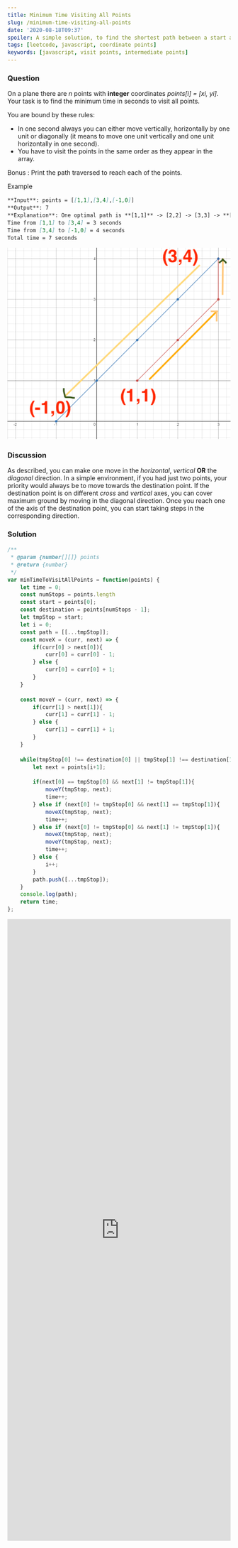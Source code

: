 ```yaml
---
title: Minimum Time Visiting All Points
slug: /minimum-time-visiting-all-points
date: '2020-08-18T09:37'
spoiler: A simple solution, to find the shortest path between a start and end point while touching all intermediate points.
tags: [leetcode, javascript, coordinate points]
keywords: [javascript, visit points, intermediate points]
---
```


### Question

On a plane there are *n* points with **integer** coordinates *points[i] = [xi, yi]*. Your task is to find the minimum time in seconds to visit all points.

You are bound by these rules:

- In one second always you can either move vertically, horizontally by one unit or diagonally (it means to move one unit vertically and one unit horizontally in one second).
- You have to visit the points in the same order as they appear in the array.

Bonus : Print the path traversed to reach each of the points.

Example
```md
**Input**: points = [[1,1],[3,4],[-1,0]]
**Output**: 7
**Explanation**: One optimal path is **[1,1]** -> [2,2] -> [3,3] -> **[3,4]** -> [2,3] -> [1,2] -> [0,1] -> **[-1,0]**
Time from [1,1] to [3,4] = 3 seconds
Time from [3,4] to [-1,0] = 4 seconds
Total time = 7 seconds
```
![Graphical representation of path](./example-annotated.png)
### Discussion
As described, you can make one move in the *horizontal*, *vertical* **OR** the *diagonal* direction. In a simple environment, if you had just two points, your priority would always be to move towards the destination point. If the destination point is on different *cross* and *vertical* axes, you can cover maximum ground by moving in the diagonal direction. Once you reach one of the axis of the destination point, you can start taking steps in the corresponding direction.

### Solution
```js
/**
 * @param {number[][]} points
 * @return {number}
 */
var minTimeToVisitAllPoints = function(points) {
    let time = 0;
    const numStops = points.length
    const start = points[0];
    const destination = points[numStops - 1];
    let tmpStop = start;
    let i = 0;
    const path = [[...tmpStop]];
    const moveX = (curr, next) => {
        if(curr[0] > next[0]){
            curr[0] = curr[0] - 1;
        } else {
            curr[0] = curr[0] + 1;
        }
    }

    const moveY = (curr, next) => {
        if(curr[1] > next[1]){
            curr[1] = curr[1] - 1;
        } else {
            curr[1] = curr[1] + 1;
        }
    }

    while(tmpStop[0] !== destination[0] || tmpStop[1] !== destination[1]){
        let next = points[i+1];

        if(next[0] == tmpStop[0] && next[1] != tmpStop[1]){
            moveY(tmpStop, next);
            time++;
        } else if (next[0] != tmpStop[0] && next[1] == tmpStop[1]){
            moveX(tmpStop, next);
            time++;
        } else if (next[0] != tmpStop[0] && next[1] != tmpStop[1]){
            moveX(tmpStop, next);
            moveY(tmpStop, next);
            time++;
        } else {
            i++;
        }
        path.push([...tmpStop]);
    }
    console.log(path);
    return time;
};
```

<iframe height="1400px" width="100%" src="https://repl.it/@jagzviruz/Minimum-Time-Visiting-All-Points?lite=true" scrolling="no" frameborder="no" allowtransparency="true" allowfullscreen="true" sandbox="allow-forms allow-pointer-lock allow-popups allow-same-origin allow-scripts allow-modals"></iframe>
